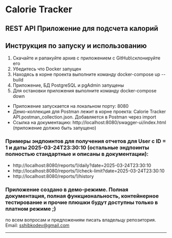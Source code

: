 # Calorie Tracker ###
## REST API Приложение для подсчета калорий

## Инструкция по запуску и использованию

1) Скачайте и рапакуйте архив с приложением с GitHub\склонируйте его
2) Убедитесь что Docker запущен
3) Находясь в корне проекта выполните команду   docker-compose up --build
4) Приложение, БД PostgreSQL и pgAdmin запущены
5) Для остановки приложения выполните команду docker-compose down

* Приложение запускается на локальном порту: 8080
* Демо-коллекция для Postman лежит в корне проекта: Calorie Tracker API.postman_collection.json. Добавляется в Postman через import
* Ссылка на документацию: http://localhost:8080/swagger-ui/index.html (приложение должно быть запущено)

### Примеры эндпоинтов для получения отчетов для User с ID = 1 и даты 2025-03-24T23:30:10 (остальные эндпоинты полностью стандартные и описаны в документации):
* http://localhost:8080/reports/1/daily?date=2025-03-24T23:30:10
* http://localhost:8080/reports/1/check-limit?date=2025-03-24T23:30:10
* http://localhost:8080/reports/1/history

### Приложение создано в демо-режиме. Полная документация, полная функциональность, контейнерное тестирование и прочие плюшки будут доступны только в платном режиме ;)

по всем вопросам и предложениям писать владельцу репозитория. Email: sshibkodev@gmail.com



-------------------------------------------------------------------------------------------------------------------------------

